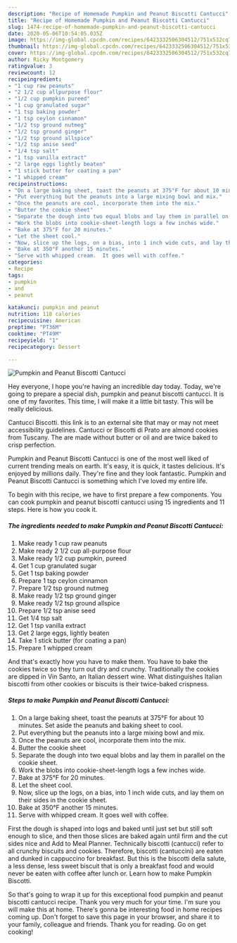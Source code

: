 ```yaml
---
description: "Recipe of Homemade Pumpkin and Peanut Biscotti Cantucci"
title: "Recipe of Homemade Pumpkin and Peanut Biscotti Cantucci"
slug: 1474-recipe-of-homemade-pumpkin-and-peanut-biscotti-cantucci
date: 2020-05-06T10:54:05.035Z
image: https://img-global.cpcdn.com/recipes/6423332506304512/751x532cq70/pumpkin-and-peanut-biscotti-cantucci-recipe-main-photo.jpg
thumbnail: https://img-global.cpcdn.com/recipes/6423332506304512/751x532cq70/pumpkin-and-peanut-biscotti-cantucci-recipe-main-photo.jpg
cover: https://img-global.cpcdn.com/recipes/6423332506304512/751x532cq70/pumpkin-and-peanut-biscotti-cantucci-recipe-main-photo.jpg
author: Ricky Montgomery
ratingvalue: 3
reviewcount: 12
recipeingredient:
- "1 cup raw peanuts"
- "2 1/2 cup allpurpose flour"
- "1/2 cup pumpkin pureed"
- "1 cup granulated sugar"
- "1 tsp baking powder"
- "1 tsp ceylon cinnamon"
- "1/2 tsp ground nutmeg"
- "1/2 tsp ground ginger"
- "1/2 tsp ground allspice"
- "1/2 tsp anise seed"
- "1/4 tsp salt"
- "1 tsp vanilla extract"
- "2 large eggs lightly beaten"
- "1 stick butter for coating a pan"
- "1 whipped cream"
recipeinstructions:
- "On a large baking sheet, toast the peanuts at 375°F for about 10 minutes.  Set aside the peanuts and baking sheet to cool."
- "Put everything but the peanuts into a large mixing bowl and mix."
- "Once the peanuts are cool, incorporate them into the mix."
- "Butter the cookie sheet"
- "Separate the dough into two equal blobs and lay them in parallel on the cookie sheet."
- "Work the blobs into cookie-sheet-length logs a few inches wide."
- "Bake at 375°F for 20 minutes."
- "Let the sheet cool."
- "Now, slice up the logs, on a bias, into 1 inch wide cuts, and lay them on their sides in the cookie sheet."
- "Bake at 350°F another 15 minutes."
- "Serve with whipped cream.  It goes well with coffee."
categories:
- Recipe
tags:
- pumpkin
- and
- peanut

katakunci: pumpkin and peanut 
nutrition: 118 calories
recipecuisine: American
preptime: "PT36M"
cooktime: "PT49M"
recipeyield: "1"
recipecategory: Dessert

---
```



![Pumpkin and Peanut Biscotti Cantucci](https://img-global.cpcdn.com/recipes/6423332506304512/751x532cq70/pumpkin-and-peanut-biscotti-cantucci-recipe-main-photo.jpg)

Hey everyone, I hope you're having an incredible day today. Today, we're going to prepare a special dish, pumpkin and peanut biscotti cantucci. It is one of my favorites. This time, I will make it a little bit tasty. This will be really delicious.

Cantucci Biscotti. this link is to an external site that may or may not meet accessibility guidelines. Cantucci or Biscotti di Prato are almond cookies from Tuscany. The are made without butter or oil and are twice baked to crisp perfection.

Pumpkin and Peanut Biscotti Cantucci is one of the most well liked of current trending meals on earth. It's easy, it is quick, it tastes delicious. It's enjoyed by millions daily. They're fine and they look fantastic. Pumpkin and Peanut Biscotti Cantucci is something which I've loved my entire life.


To begin with this recipe, we have to first prepare a few components. You can cook pumpkin and peanut biscotti cantucci using 15 ingredients and 11 steps. Here is how you cook it.

<!--inarticleads1-->

##### The ingredients needed to make Pumpkin and Peanut Biscotti Cantucci:

1. Make ready 1 cup raw peanuts
1. Make ready 2 1/2 cup all-purpose flour
1. Make ready 1/2 cup pumpkin, pureed
1. Get 1 cup granulated sugar
1. Get 1 tsp baking powder
1. Prepare 1 tsp ceylon cinnamon
1. Prepare 1/2 tsp ground nutmeg
1. Make ready 1/2 tsp ground ginger
1. Make ready 1/2 tsp ground allspice
1. Prepare 1/2 tsp anise seed
1. Get 1/4 tsp salt
1. Get 1 tsp vanilla extract
1. Get 2 large eggs, lightly beaten
1. Take 1 stick butter (for coating a pan)
1. Prepare 1 whipped cream


And that&#39;s exactly how you have to make them. You have to bake the cookies twice so they turn out dry and crunchy. Traditionally the cookies are dipped in Vin Santo, an Italian dessert wine. What distinguishes Italian biscotti from other cookies or biscuits is their twice-baked crispness. 

<!--inarticleads2-->

##### Steps to make Pumpkin and Peanut Biscotti Cantucci:

1. On a large baking sheet, toast the peanuts at 375°F for about 10 minutes.  Set aside the peanuts and baking sheet to cool.
1. Put everything but the peanuts into a large mixing bowl and mix.
1. Once the peanuts are cool, incorporate them into the mix.
1. Butter the cookie sheet
1. Separate the dough into two equal blobs and lay them in parallel on the cookie sheet.
1. Work the blobs into cookie-sheet-length logs a few inches wide.
1. Bake at 375°F for 20 minutes.
1. Let the sheet cool.
1. Now, slice up the logs, on a bias, into 1 inch wide cuts, and lay them on their sides in the cookie sheet.
1. Bake at 350°F another 15 minutes.
1. Serve with whipped cream.  It goes well with coffee.


First the dough is shaped into logs and baked until just set but still soft enough to slice, and then those slices are baked again until firm and the cut sides nice and Add to Meal Planner. Technically biscotti (cantucci) refer to all crunchy biscuits and cookies. Therefore, biscotti (cantuccini) are eaten and dunked in cappuccino for breakfast. But this is the biscotti della salute, a less dense, less sweet biscuit that is only a breakfast food and would never be eaten with coffee after lunch or. Learn how to make Pumpkin Biscotti. 

So that's going to wrap it up for this exceptional food pumpkin and peanut biscotti cantucci recipe. Thank you very much for your time. I'm sure you will make this at home. There's gonna be interesting food in home recipes coming up. Don't forget to save this page in your browser, and share it to your family, colleague and friends. Thank you for reading. Go on get cooking!
